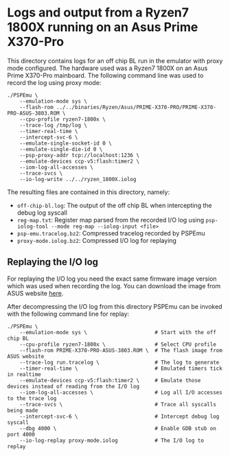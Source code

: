 # Logs and output from a Ryzen7 1800X running on an Asus Prime X370-Pro

This directory contains logs for an off chip BL run in  the emulator with proxy mode configured.
The hardware used was a Ryzen7 1800X on an Asus Prime X370-Pro mainboard.
The following command line was used to record the log using proxy mode:
```
./PSPEmu \
    --emulation-mode sys \
    --flash-rom ../../binaries/Ryzen/Asus/PRIME-X370-PRO/PRIME-X370-PRO-ASUS-3803.ROM \
    --cpu-profile ryzen7-1800x \
    --trace-log /tmp/log \
    --timer-real-time \
    --intercept-svc-6 \
    --emulate-single-socket-id 0 \
    --emulate-single-die-id 0 \
    --psp-proxy-addr tcp://localhost:1236 \
    --emulate-devices ccp-v5:flash:timer2 \
    --iom-log-all-accesses \
    --trace-svcs \
    --io-log-write ../../ryzen_1800X.iolog
```

The resulting files are contained in this directory, namely:
* `off-chip-bl.log`: The output of the off chip BL when intercepting the debug log syscall
* `reg-map.txt`: Register map parsed from the recorded I/O log using `psp-iolog-tool --mode reg-map --iolog-input <file>`
* `psp-emu.tracelog.bz2`: Compressed tracelog recorded by PSPEmu
* `proxy-mode.iolog.bz2`: Compressed I/O log for replaying

## Replaying the I/O log

For replaying the I/O log you need the exact same firmware image version which was used when
recording the log. You can download the image from ASUS website [here](https://dlcdnets.asus.com/pub/ASUS/mb/SocketAM4/PRIME_X370-PRO/PRIME-X370-PRO-ASUS-3803.zip).

After decompressing the I/O log from this directory PSPEmu can be invoked with the following command line
for replay:
```
./PSPEmu \
    --emulation-mode sys \                      # Start with the off chip BL
    --cpu-profile ryzen7-1800x \                # Select CPU profile
    --flash-rom PRIME-X370-PRO-ASUS-3803.ROM \  # The flash image from ASUS website
    --trace-log run.tracelog \                  # The log to generate
    --timer-real-time \                         # Emulated timers tick in realtime
    --emulate-devices ccp-v5:flash:timer2 \     # Emulate those devices instead of reading from the I/O log
    --iom-log-all-accesses \                    # Log all I/O accesses to the trace log
    --trace-svcs \                              # Trace all syscalls being made
    --intercept-svc-6 \                         # Intercept debug log syscall
    --dbg 4000 \                                # Enable GDB stub on port 4000
    --io-log-replay proxy-mode.iolog            # The I/O log to replay
```
